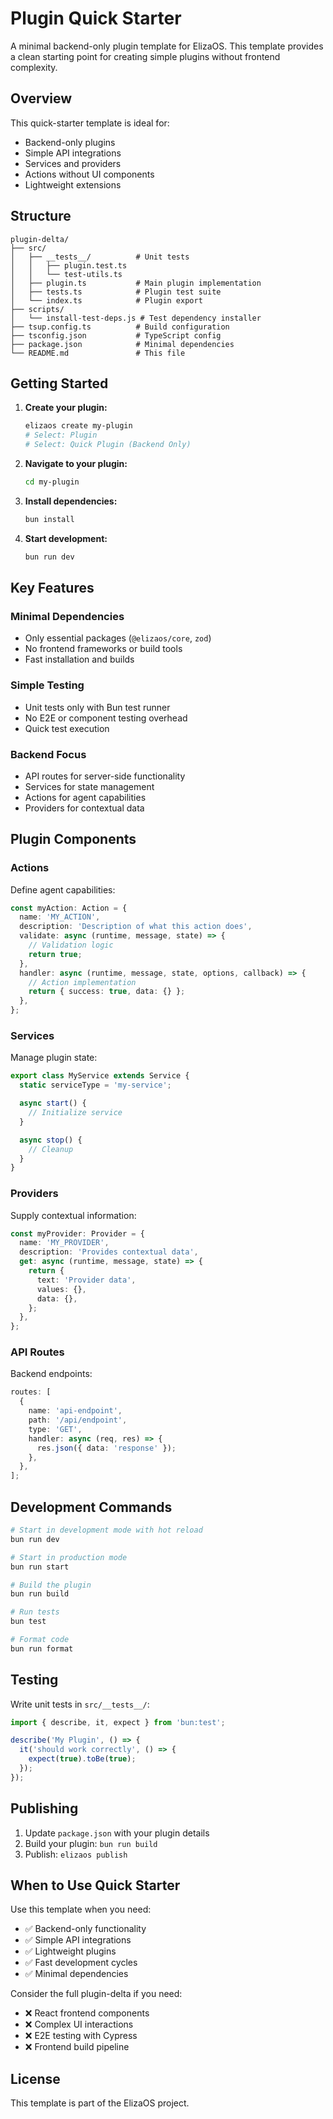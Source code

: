 # Plugin Quick Starter

A minimal backend-only plugin template for ElizaOS. This template provides a clean starting point for creating simple plugins without frontend complexity.

## Overview

This quick-starter template is ideal for:

- Backend-only plugins
- Simple API integrations
- Services and providers
- Actions without UI components
- Lightweight extensions

## Structure

```
plugin-delta/
├── src/
│   ├── __tests__/          # Unit tests
│   │   ├── plugin.test.ts
│   │   └── test-utils.ts
│   ├── plugin.ts           # Main plugin implementation
│   ├── tests.ts            # Plugin test suite
│   └── index.ts            # Plugin export
├── scripts/
│   └── install-test-deps.js # Test dependency installer
├── tsup.config.ts          # Build configuration
├── tsconfig.json           # TypeScript config
├── package.json            # Minimal dependencies
└── README.md               # This file
```

## Getting Started

1. **Create your plugin:**

   ```bash
   elizaos create my-plugin
   # Select: Plugin
   # Select: Quick Plugin (Backend Only)
   ```

2. **Navigate to your plugin:**

   ```bash
   cd my-plugin
   ```

3. **Install dependencies:**

   ```bash
   bun install
   ```

4. **Start development:**
   ```bash
   bun run dev
   ```

## Key Features

### Minimal Dependencies

- Only essential packages (`@elizaos/core`, `zod`)
- No frontend frameworks or build tools
- Fast installation and builds

### Simple Testing

- Unit tests only with Bun test runner
- No E2E or component testing overhead
- Quick test execution

### Backend Focus

- API routes for server-side functionality
- Services for state management
- Actions for agent capabilities
- Providers for contextual data

## Plugin Components

### Actions

Define agent capabilities:

```typescript
const myAction: Action = {
  name: 'MY_ACTION',
  description: 'Description of what this action does',
  validate: async (runtime, message, state) => {
    // Validation logic
    return true;
  },
  handler: async (runtime, message, state, options, callback) => {
    // Action implementation
    return { success: true, data: {} };
  },
};
```

### Services

Manage plugin state:

```typescript
export class MyService extends Service {
  static serviceType = 'my-service';

  async start() {
    // Initialize service
  }

  async stop() {
    // Cleanup
  }
}
```

### Providers

Supply contextual information:

```typescript
const myProvider: Provider = {
  name: 'MY_PROVIDER',
  description: 'Provides contextual data',
  get: async (runtime, message, state) => {
    return {
      text: 'Provider data',
      values: {},
      data: {},
    };
  },
};
```

### API Routes

Backend endpoints:

```typescript
routes: [
  {
    name: 'api-endpoint',
    path: '/api/endpoint',
    type: 'GET',
    handler: async (req, res) => {
      res.json({ data: 'response' });
    },
  },
];
```

## Development Commands

```bash
# Start in development mode with hot reload
bun run dev

# Start in production mode
bun run start

# Build the plugin
bun run build

# Run tests
bun test

# Format code
bun run format
```

## Testing

Write unit tests in `src/__tests__/`:

```typescript
import { describe, it, expect } from 'bun:test';

describe('My Plugin', () => {
  it('should work correctly', () => {
    expect(true).toBe(true);
  });
});
```

## Publishing

1. Update `package.json` with your plugin details
2. Build your plugin: `bun run build`
3. Publish: `elizaos publish`

## When to Use Quick Starter

Use this template when you need:

- ✅ Backend-only functionality
- ✅ Simple API integrations
- ✅ Lightweight plugins
- ✅ Fast development cycles
- ✅ Minimal dependencies

Consider the full plugin-delta if you need:

- ❌ React frontend components
- ❌ Complex UI interactions
- ❌ E2E testing with Cypress
- ❌ Frontend build pipeline

## License

This template is part of the ElizaOS project.

